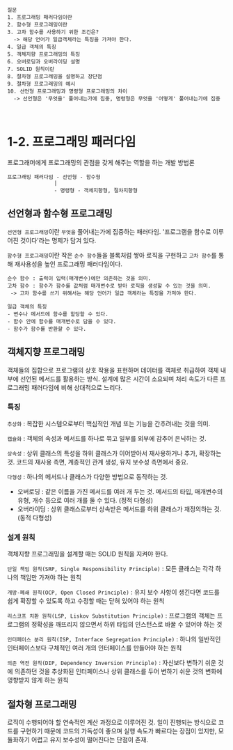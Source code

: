 ```
질문
1. 프로그래밍 패러다임이란
2. 함수형 프로그래밍이란
3. 고차 함수를 사용하기 위한 조건은?
  -> 해당 언어가 일급객체라는 특징을 가져야 한다.
4. 일급 객체의 특징
5. 객체지향 프로그래밍의 특징
6. 오버로딩과 오버라이딩 설명
7. SOLID 원칙이란
8. 절차형 프로그래밍을 설명하고 장단점
9. 절차형 프로그래밍의 예시
10. 선언형 프로그래밍과 명령형 프로그래밍의 차이
  -> 선언형은 '무엇을' 풀어내는가에 집중, 명령형은 무엇을 '어떻게' 풀어내는가에 집중
```

<br>

# 1-2. 프로그래밍 패러다임

프로그래머에게 프로그래밍의 관점을 갖게 해주는 역할을 하는 개발 방법론

```
프로그래밍 패러다임 - 선언형 - 함수형
               |
               - 명령형 - 객체지향형, 절차지향형
```

## 선언형과 함수형 프로그래밍

`선언형 프로그래밍`이란 `무엇을` 풀어내는가에 집중하는 패러다임. '프로그램을 함수로 이루어진 것이다'라는 명제가 담겨 있다.

`함수형 프로그래밍`이란 작은 `순수 함수`들을 블록처럼 쌓아 로직을 구현하고 `고차 함수`를 통해 재사용성을 높인 프로그래밍 패러다임이다.

```
순수 함수 : 출력이 입력(매개변수)에만 의존하는 것을 의미.
고차 함수 : 함수가 함수를 값처럼 매개변수로 받아 로직을 생성할 수 있는 것을 의미.
 -> 고차 함수를 쓰기 위해서는 해당 언어가 일급 객체라는 특징을 가져야 한다.

일급 객체의 특징
- 변수나 메서드에 함수를 할당할 수 있다.
- 함수 안에 함수를 매개변수로 담을 수 있다.
- 함수가 함수를 반환할 수 있다.
```

## 객체지향 프로그래밍

객체들의 집합으로 프로그램의 상호 작용을 표현하며 데이터를 객체로 취급하여 객체 내부에 선언된 메서드를 활용하는 방식. 설계에 많은 시간이 소요되며 처리 속도가 다른 프로그래밍 패러다임에 비해 상대적으로 느리다.

### 특징

`추상화` : 복잡한 시스템으로부터 핵심적인 개념 또는 기능을 간추려내는 것을 의미.

`캡슐화` : 객체의 속성과 메서드를 하나로 묶고 일부를 외부에 감추어 은닉하는 것.

`상속성` : 상위 클래스의 특성을 하위 클래스가 이어받아서 재사용하거나 추가, 확장하는 것. 코드의 재사용 측면, 계층적인 관계 생성, 유지 보수성 측면에서 중요.

`다형성` : 하나의 메서드나 클래스가 다양한 방법으로 동작하는 것.

- 오버로딩 : 같은 이름을 가진 메서드를 여러 개 두는 것. 메서드의 타입, 매개변수의 유형, 개수 등으로 여러 개를 둘 수 있다. (정적 다형성)
- 오버라이딩 : 상위 클래스로부터 상속받은 메서드를 하위 클래스가 재정의하는 것. (동적 다형성)

### 설계 원칙

객체지향 프로그래밍을 설계할 때는 SOLID 원칙을 지켜야 한다.

`단일 책임 원칙(SRP, Single Responsibility Principle)` : 모든 클래스는 각각 하나의 책임만 가져야 하는 원칙

`개방-폐쇄 원칙(OCP, Open Closed Principle)` : 유지 보수 사항이 생긴다면 코드를 쉽게 확장할 수 있도록 하고 수정할 때는 닫혀 있어야 하는 원칙

`리스코프 치환 원칙(LSP, Liskov Substitution Principle)` : 프로그램의 객체는 프로그램의 정확성을 깨뜨리지 않으면서 하위 타입의 인스턴스로 바꿀 수 있어야 하는 것

`인터페이스 분리 원칙(ISP, Interface Segregation Principle)` : 하나의 일반적인 인터페이스보다 구체적인 여러 개의 인터페이스를 만들어야 하는 원칙

`의존 역전 원칙(DIP, Dependency Inversion Principle)` : 자신보다 변하기 쉬운 것에 의존하던 것을 추상화된 인터페이스나 상위 클래스를 두어 변하기 쉬운 것의 변화에 영향받지 않게 하는 원칙

## 절차형 프로그래밍

로직이 수행되어야 할 연속적인 계산 과정으로 이루어진 것. 일이 진행되는 방식으로 코드를 구현하기 때문에 코드의 가독성이 좋으며 실행 속도가 빠르다는 장점이 있지만, 모듈화하기 어렵고 유지 보수성이 떨어진다는 단점이 존재.
